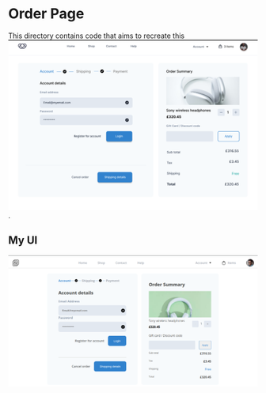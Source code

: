 # Order Page

This directory contains code that aims to recreate this ![design](./images/design.png).

## My UI

![My design](image.png)
